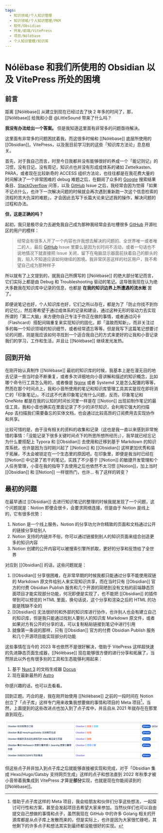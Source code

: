 ```yaml
---
tags:
  - 知识领域/个人知识管理
  - 知识领域/个人知识管理/PKM
  - 软件/Obsidian
  - 开发/前端/VitePress
  - 项目/Nólëbase
  - 个人知识管理/知识库
---
```

# Nólëbase 和我们所使用的 Obsidian 以及 VitePress 所处的困境

## 前言

距离 [[Nólëbase]] 从建立到现在已经过去了快 2 年多的时间了，那，[[Nólëbase]] 给我和小音 @LittleSound 带来了什么吗？

**我没有办法给出一个答案。** 但是我知道这里面有非常多的问题亟待解决。

这里面有非常多的问题困扰着我，而这很多时候和 [[Nólëbase]] 底层所使用的 [[Obsidian]]，VitePress，以及我目前学习到的这些「知识库方法论」息息相关。

首先，对于我自己而言，时至今日我都并没有能够很好的养成一个「能记则记」的习惯，没有日记，没有周记，知识点也并没有形成成体系的诸如 Zettelkasten、PARA，或者现在比较新奇的 ACCESS 组织方法论，也往往都是在我花费大量的时间解决了一个非常困难的 debug 难题之后，在翻阅了众多的 [Google](https://google.com) 搜索结果条目、[StackOverflow](https://stackoverflow.com) 问答，以及 [GitHub](https://github.com) Issue 之后，我经常会因为觉得「如果不记点什么，也许下一次解决问题的时候就会再次遇到重新跑一次这个信息检索的流程的苦大仇深的难题」，才会因此去写下长篇大论来记述我的操作，解决问题的过程和办法。

**但，这是正确的吗？**

起初，我只是极尽全力去避免我自己成为那种我经常会去吐槽很多 [GitHub](https://github.com) 开源社区的用户的模样：

> 经常会有很多人开了一个内容也许我想去解决的问题的、全世界唯一或者唯二的人，最后 [GitHub](https://github.com) Issue 里要么是因为长时间不活动，或者一句话也不说地情况下就直接把 Issue 关闭，留下在电脑显示器面前扶着自己的额头的我，陷入不知道应该如何继续的困境。我非常厌恶这样的社区用户，我不希望自己成为那种样子

所以就有了上文提到的，就我自己所撰写的 [[Nólëbase]] 的绝大部分笔记而言，它们实际上都是由 Debug 和 Troubleshooting 驱动的笔记。这导致我现在认为绝大多数我在知识库中记录的信息，也都是 **在我的知识边界上所遭遇的流水账** 罢了。

即便说笔记也好，个人知识库也好，它们之所以存在，都是为了「防止你找不到你的记忆」，然后寄希望于通过成体系的记录和建设，通过这种无形的驱动力去实现所谓的「第二大脑」来方便你自己专注于你正在做的事情，或者通过闪卡（Flashcard）搭配间隔重复来实现知识的固化，即「温故而知新」，而非关注过多的每一个知识领域的知识细节，或者经常遗忘等等。但是我写下这篇笔记想要讨论的问题，则是我应该如何寻找到一个适合我自己的方式来更好的让我和小音记录我们的学习，工作和生活，并且让 [[Nólëbase]] 继续发光发热。

## 回到开始

在刚开始认真制作 [[Nólëbase]] 最初的知识库的时候，我基本上是在漫无目的地去记录一些当时会不断重复，或者多次详细地向小音讲解和描述的知识概念，比如哪个命令行工具怎么用的，或者像是 [Nginx](https://www.nginx.com/) 或者 Systemd 又是怎么配置的等等，然而在那个时间点上，我和小音所使用的笔记和知识库管理工具其实是现在即将消亡的「印象笔记」。不过这不代表印象笔记有什么问题，反而，印象笔记和 OneNote 都是在我的认知的时间长河里一样是在 [[Notion]] 出现前制作笔记的最佳工具，我和小音也确实在里面记录了不少的详尽知识，会利用它强大的扫描 App 去扫描我们需要备忘的实体文档，也会通过比较高昂的订阅费用去实现协作和共享。

比较可惜的是，由于没有相关的资料的收集和记录（这也是我一直以来感到非常惋惜的事情：「没能记录下很多关键时间点下的所思所想所经历」），我早就已经忘记为什么要搭配上 Typora 和 [[Obsidian]] 去使用和迁移到基于 Markdown 的知识库系统，也许是因为当时刚兴起了 [[Notion]] 和 [[Obsidian]] 这样更加优秀和易于拓展，不太会被锁定在一个生态里的原因吧。在印象里，即便是我当时已经在 [[Notion]] 中记录了若干的笔记，实践了不少基于 [[Notion]] 的敏捷开发管理和个人任务管理，小音在我的指导下去使用之后也依然不太习惯 [[Notion]]，加上当时 [[Obsidian]] 和 [[Notion]] 一样很热门，也许... 有了这样的转变？

## 最初的问题

在最早通过 [[Obsidian]] 去进行知识笔记的整理的时候我就发现了一个问题，这个问题就是：Notion 即便会很卡，会要求网络连接，但是由于 Notion 是线上的，它有很多优势：

1. Notion 是一个线上服务，Notion 的分享功允许你精致的页面和文档通过公开的链接分享给别人
2. Notion 支持的内链并不俗，你可以通过链接到别人的知识页面来组合创造更多的知识内容
3. Notion 创建的公开内容可以被搜索引擎所抓取，更好的分享和反馈给了全世界

对应到 [[Obsidian]] 的话，这些问题就是：

1. [[Obsidian]] 分享很困难，在非常早期的时候我都只能通过分享不能使用双链的 Markdown 原文件给别人来实现知识共享，而在当时只有 [[Obsidian]] 官方的付费 Obsidian Publish 服务和几个开源的简陋到没有文档的前端静态页面项目才能实现部分功能，何况即便是实现了，也不能把 [[Obsidian]] 的插件带到可以预览的 HTML 里面，换句话说，这个分享和渲染之后的 HTML 的功能是残缺不全的
2. [[Obsidian]] 无法很好的和外部的知识库进行协作，也许别人也会有建立自己的知识库，但是我只能通过找别人要别人的知识库 Markdown 原文件，或者如果对方有公开的分享的话，可以复制粘贴链接到笔记中进行引用
3. 就像第一条说的那样，只有 [[Obsidian]] 官方的付费 Obsidian Publish 服务和几个开源项目能实现部分的功能

这些事情在当今的 2023 年也依然不是很好解决，借助于 VitePress 这样超快速的先进静态页面生成器，[[Nólëbase]] 现在能够很方便的进行分享和拓展了，当然除此以外也有很多别的工具和生态能够利用起来：

1. 基于 [Nuxt 3](https://nuxt.com/) 的文档生成器 [Docus](https://docus.dev/)
2. 现在最新最热的 [Astro](https://astro.build/)

你感兴趣的话，也可以去看看。

回到正题。巧合的是，我在刚开始使用 [[Nólëbase]] 之前的一段时间在 Notion 创立了「点子库」这样专门用来收集我想要做的事情和项目的 Meta 项目[^1]，当然，上面提到的这些改进点也加入到了点子库中，并且自从 2021 年就存在在那里直到现在。

![](assets/obsidian-vitepress-and-nolebase-problems-ideas-vault-01.png.png)

但这些点子并非加入到点子库之后就能够直接被实现和完成，对于「Obsidian 集成 Hexo/Hugo/Gatsby 支持网页生成」这样的点子和想法直到 2022 年秋季才被小音带着我集成到 VitePress 才算是**部分**实现，也就是现在你能阅读到的 [[Nólëbase]]。

[^1]:  借助于点子库这样的 Meta 项目，我会给朋友和伙伴们分享这些想法，一起探讨可行性和方案，甚至会发起项目去希望大家来参加。当然伙伴们也可以自由提交自己想做的事情和点子，虽然我现在 GitHub 中的许多 Golang 相关的开源库都是从点子库上发散而来的，但是实际上，也许是因为大家很忙碌吧，其他剩下的许多点子和想法其实到最终都没能很好的实现。
